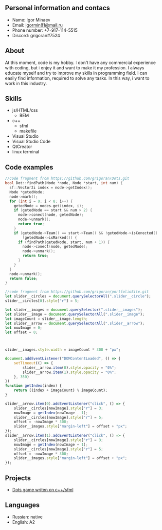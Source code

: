 ## Personal information and contacs
* Name: Igor Minaev
* Email: igormin81@mail.ru
* Phone number: +7-917-114-5515
* Discord: grigoran#7524
## About
At this moment, code is my hobby. I don't have any commercial experience with coding, but i enjoy it and want to make it my profession.
I always educate myself and try to improve my skills in programming field. I can easily find information, required to solve any tasks.
In this way, i want to work in this industry.
## Skills
* js/HTML/css
    * BEM
* c++
    * sfml
    * makefile
* Visual Studio
* Visual Studio Code
* QtCreator
* linux terminal

## Code examples
```c++
//code fragment from https://github.com/grigoran/Dots.git
bool Dot::findPath(Node *node, Node *start, int num) {
  sf::Vector2i index = node->getIndex();
  Node *getedNode;
  node->mark();
  for (int i = 0; i < 8; i++) {
    getedNode = nodes.get(index, i);
    if (getedNode == start && num > 2) {
      node->conect(node, getedNode);
      node->unmark();
      return true;
    }
    if (getedNode->Team() == start->Team() && !getedNode->isConected() &&
        !getedNode->isMarked()) {
      if (findPath(getedNode, start, num + 1)) {
        node->conect(node, getedNode);
        node->unmark();
        return true;
      }
    }
  }
  node->unmark();
  return false;
}
```
```js
//code fragment from https://github.com/grigoran/portfolioSite.git
let slider__circles = document.querySelectorAll(".slider__circle");
slider__circles[0].style["r"] = 5;

let slider__images = document.querySelector(".slider__images");
let slider__image = document.querySelectorAll(".slider__image");
let imageCount = slider__image.length;
let slider__arrow = document.querySelectorAll(".slider__arrow");
let nowImage = 0;
let offset = 0;



slider__images.style.width = imageCount * 300 + "px";

document.addEventListener("DOMContentLoaded", () => {
    setTimeout(() => {
        slider__arrow.item(0).style.opacity = "0%";
        slider__arrow.item(1).style.opacity = "0%";
    }, 350)
})
function getIndex(index) {
    return ((index + imageCount) % imageCount);
}

slider__arrow.item(0).addEventListener("click", () => {
    slider__circles[nowImage].style["r"] = 3;
    nowImage = getIndex(nowImage - 1);
    slider__circles[nowImage].style["r"] = 5;
    offset = -nowImage * 300;
    slider__images.style["margin-left"] = offset + "px";
});
slider__arrow.item(1).addEventListener("click", () => {
    slider__circles[nowImage].style["r"] = 3;
    nowImage = getIndex(nowImage + 1);
    slider__circles[nowImage].style["r"] = 5;
    offset = -nowImage * 300;
    slider__images.style["margin-left"] = offset + "px";
});
```

## Projects
* [Dots game writen on c++/sfml](https://github.com/grigoran/Dots.git)

## Languages
* Russian: native
* English: A2
